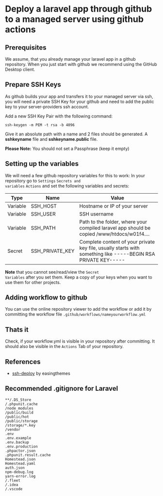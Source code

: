 # Deploy a laravel app through github to a managed server using github actions

## Prerequisites

We assume, that you already manage your laravel app in a github repository. When you just start with github we recommend using the GitHub Desktop client.

## Prepare SSH Keys

As github builds your app and transfers it to your managed server via ssh, you will need a private SSH Key for your github and need to add the public key to your server-providers ssh account.

Add a new SSH Key Pair with the following command:

```
ssh-keygen -m PEM -t rsa -b 4096
```

Give it an absolute path with a name and 2 files should be generated. A **sshkeyname** file and **sshkeyname.public** file.

**Please Note:** You should not set a Passphrase (keep it empty)

## Setting up the variables

We will need a few github repository variables for this to work:
In your repository go to <code>Settings</code> <code>Secrets and variables</code> <code>Actions</code> and set the following variables and secrets:

| Type          | Name               | Value |
| ------------- |--------------------|-------|
| Variable      | SSH_HOST           | Hostname or IP of your server
| Variable      | SSH_USER           | SSH username
| Variable      | SSH_PATH           | Path to the folder, where your compiled laravel app should be copied /www/htdocs/w01f4....
| Secret        | SSH_PRIVATE_KEY    | Complete content of your private key file, usually starts with something like -----BEGIN RSA PRIVATE KEY-----

**Note** that you cannot see/read/view the <code>Secret Variables</code> after you set them. Keep a copy of your keys when you want to use them for other projects.

## Adding workflow to github

You can use the online repository viewer to add the workflow or add it by committing the workflow file <code>.github/workflows/nameyourworkflow.yml</code>

## Thats it

Check, if your workflow.yml is visible in your repository after committing. It should also be visible in the <code>Actions</code> Tab of your repository.

## References

- <a href="https://github.com/easingthemes/ssh-deploy">ssh-deploy</A> by easingthemes

## Recommended .gitignore for Laravel

```
**/.DS_Store
/.phpunit.cache
/node_modules
/public/build
/public/hot
/public/storage
/storage/*.key
/vendor
.env
.env.example
.env.backup
.env.production
.phpactor.json
.phpunit.result.cache
Homestead.json
Homestead.yaml
auth.json
npm-debug.log
yarn-error.log
/.fleet
/.idea
/.vscode
```
